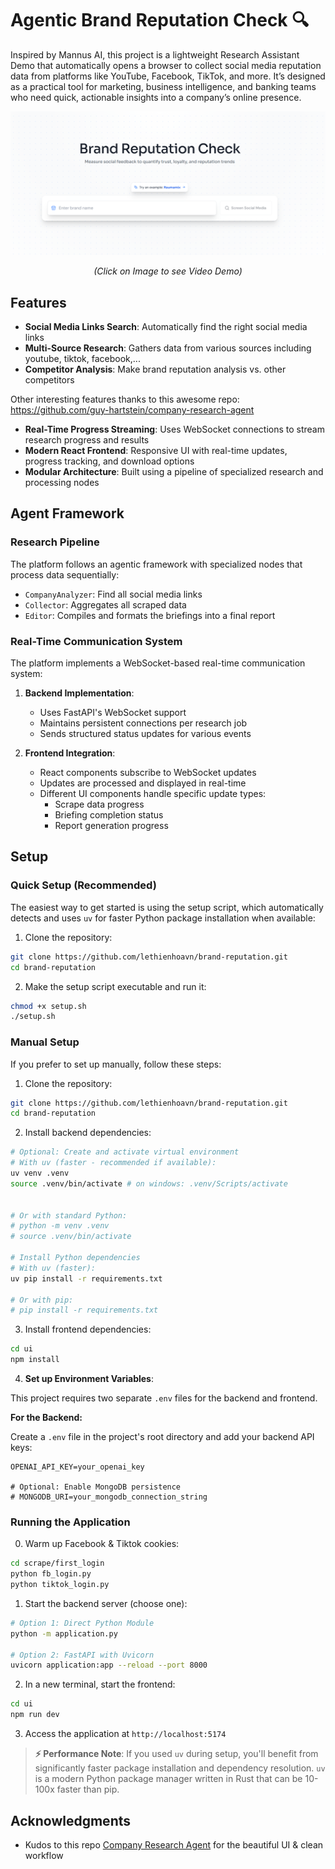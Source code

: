 # Agentic Brand Reputation Check 🔍

Inspired by Mannus AI, this project is a lightweight Research Assistant Demo that automatically opens a browser to collect social media reputation data from platforms like YouTube, Facebook, TikTok, and more.
It’s designed as a practical tool for marketing, business intelligence, and banking teams who need quick, actionable insights into a company’s online presence.

[![Xem Demo](ui/public/brand-reputation-check.png)](https://drive.google.com/file/d/1BRtP5aqp5lEIY1eXp8BrHMypFjcq8mVA/view)

<p align="center"><i>(Click on Image to see Video Demo)</i></p>

## Features

- **Social Media Links Search**: Automatically find the right social media links
- **Multi-Source Research**: Gathers data from various sources including youtube, tiktok, facebook,...
- **Competitor Analysis**: Make brand reputation analysis vs. other competitors

Other interesting features thanks to this awesome repo: https://github.com/guy-hartstein/company-research-agent

- **Real-Time Progress Streaming**: Uses WebSocket connections to stream research progress and results
- **Modern React Frontend**: Responsive UI with real-time updates, progress tracking, and download options
- **Modular Architecture**: Built using a pipeline of specialized research and processing nodes

## Agent Framework

### Research Pipeline

The platform follows an agentic framework with specialized nodes that process data sequentially:

- `CompanyAnalyzer`: Find all social media links
- `Collector`: Aggregates all scraped data
- `Editor`: Compiles and formats the briefings into a final report

### Real-Time Communication System

The platform implements a WebSocket-based real-time communication system:

1. **Backend Implementation**:

   - Uses FastAPI's WebSocket support
   - Maintains persistent connections per research job
   - Sends structured status updates for various events

2. **Frontend Integration**:

   - React components subscribe to WebSocket updates
   - Updates are processed and displayed in real-time
   - Different UI components handle specific update types:
     - Scrape data progress
     - Briefing completion status
     - Report generation progress

## Setup

### Quick Setup (Recommended)

The easiest way to get started is using the setup script, which automatically detects and uses `uv` for faster Python package installation when available:

1. Clone the repository:

```bash
git clone https://github.com/lethienhoavn/brand-reputation.git
cd brand-reputation
```

2. Make the setup script executable and run it:

```bash
chmod +x setup.sh
./setup.sh
```

### Manual Setup

If you prefer to set up manually, follow these steps:

1. Clone the repository:

```bash
git clone https://github.com/lethienhoavn/brand-reputation.git
cd brand-reputation
```

2. Install backend dependencies:

```bash
# Optional: Create and activate virtual environment
# With uv (faster - recommended if available):
uv venv .venv
source .venv/bin/activate # on windows: .venv/Scripts/activate


# Or with standard Python:
# python -m venv .venv
# source .venv/bin/activate

# Install Python dependencies
# With uv (faster):
uv pip install -r requirements.txt

# Or with pip:
# pip install -r requirements.txt
```

3. Install frontend dependencies:

```bash
cd ui
npm install
```

4. **Set up Environment Variables**:

This project requires two separate `.env` files for the backend and frontend.

**For the Backend:**

Create a `.env` file in the project's root directory and add your backend API keys:

```env
OPENAI_API_KEY=your_openai_key

# Optional: Enable MongoDB persistence
# MONGODB_URI=your_mongodb_connection_string
```

### Running the Application

0. Warm up Facebook & Tiktok cookies:

```bash
cd scrape/first_login
python fb_login.py
python tiktok_login.py
```

1. Start the backend server (choose one):

```bash
# Option 1: Direct Python Module
python -m application.py

# Option 2: FastAPI with Uvicorn
uvicorn application:app --reload --port 8000
```

2. In a new terminal, start the frontend:

```bash
cd ui
npm run dev
```

3. Access the application at `http://localhost:5174`

> **⚡ Performance Note**: If you used `uv` during setup, you'll benefit from significantly faster package installation and dependency resolution. `uv` is a modern Python package manager written in Rust that can be 10-100x faster than pip.

## Acknowledgments

- Kudos to this repo [Company Research Agent](https://github.com/guy-hartstein/company-research-agent) for the beautiful UI & clean workflow
